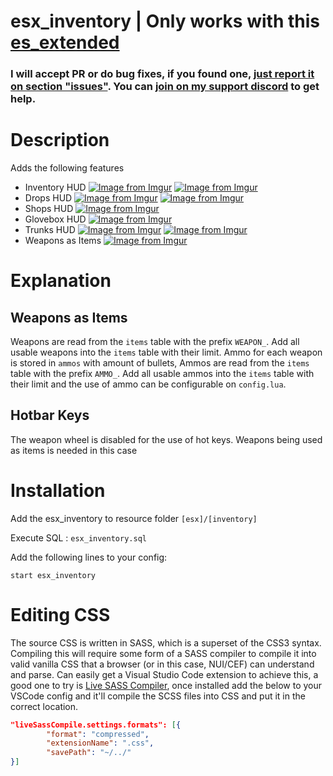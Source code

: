 # esx_inventory | Only works with this [es_extended](https://github.com/0rangeFox/es_extended)

### I will accept PR or do bug fixes, if you found one, [just report it on section "issues"](https://github.com/0rangeFox/es_extended/issues). You can [join on my support discord](https://discord.gg/zysTbuU) to get help.

# Description
Adds the following features

- Inventory HUD
[![Image from Imgur](https://i.imgur.com/UZSpzfD.png)](https://imgur.com/a/ZWKonJ6)
[![Image from Imgur](https://i.imgur.com/Zp6XcIC.png)](https://imgur.com/a/ZWKonJ6)
- Drops HUD
[![Image from Imgur](https://i.imgur.com/E8EH6sE.png)](https://imgur.com/a/ZWKonJ6)
[![Image from Imgur](https://i.imgur.com/BhQ3uua.png)](https://imgur.com/a/ZWKonJ6)
- Shops HUD
[![Image from Imgur](https://i.imgur.com/498U5K7.png)](https://imgur.com/a/ZWKonJ6)
- Glovebox HUD
[![Image from Imgur](https://i.imgur.com/49D5kJG.png)](https://imgur.com/a/ZWKonJ6)
- Trunks HUD
[![Image from Imgur](https://i.imgur.com/NPD7sx0.png)](https://imgur.com/a/ZWKonJ6)
[![Image from Imgur](https://i.imgur.com/XRbZsF1.png)](https://imgur.com/a/ZWKonJ6)
- Weapons as Items
[![Image from Imgur](https://i.imgur.com/JT68wpV.png)](https://imgur.com/a/ZWKonJ6)

# Explanation
## Weapons as Items
Weapons are read from the `items` table with the prefix `WEAPON_`. Add all usable weapons into the `items` table with their limit.
Ammo for each weapon is stored in `ammos` with amount of bullets, Ammos are read from the `items` table with the prefix `AMMO_`. Add all usable ammos into the `items` table with their limit and the use of ammo can be configurable on `config.lua`.

## Hotbar Keys
The weapon wheel is disabled for the use of hot keys. Weapons being used as items is needed in this case

# Installation
Add the esx_inventory to resource folder `[esx]/[inventory]`

Execute SQL : `esx_inventory.sql`

Add the following lines to your config:
```
start esx_inventory
```

# Editing CSS
The source CSS is written in SASS, which is a superset of the CSS3 syntax. Compiling this will require some form of a SASS compiler to compile it into valid vanilla CSS that a browser (or in this case, NUI/CEF) can understand and parse. Can easily get a Visual Studio Code extension to achieve this, a good one to try is [Live SASS Compiler](https://marketplace.visualstudio.com/items?itemName=ritwickdey.live-sass), once installed add the below to your VSCode config and it'll compile the SCSS files into CSS and put it in the correct location.

```JSON
"liveSassCompile.settings.formats": [{
        "format": "compressed",
        "extensionName": ".css",
        "savePath": "~/../"
}]
```
